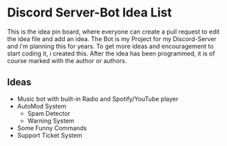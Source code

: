 # Discord Server-Bot Idea List

This is the idea pin board, where everyone can create a pull request to edit the idea file and add an idea.
The Bot is my Project for my Discord-Server and i'm planning this for years.
To get more ideas and encouragement to start coding it, i created this.
After the idea has been programmed, it is of course marked with the author or authors.

## Ideas

- Music bot with built-in Radio and Spotify/YouTube player
- AutoMod System
    - Spam Detector
    - Warning System
- Some Funny Commands
- Support Ticket System

